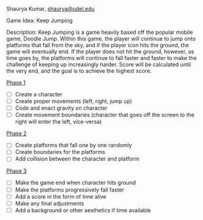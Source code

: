 Shaurya Kumar, shaurya@udel.edu

Game Idea: Keep Jumping 

Description: Keep Jumping is a game heavily based off the
popular mobile game, Doodle Jump. Within this game, the player will
continue to jump onto platforms that fall from the sky, and 
if the player icon hits the ground, the game will eventually
end. If the player does not hit the ground, however, as time
goes by, the platforms will continue to fall faster and faster
to make the challenge of keeping up increasingly harder. Score
will be calculated until the very end, and the goal is to achieve
the highest score. 

<u>Phase 1</u>
- [ ] Create a character 
- [ ] Create proper movements (left, right, jump up)
- [ ] Code and enact gravity on character
- [ ] Create movement boundaries (character that goes off 
   the screen to the right will enter the left, vice-versa)

<u>Phase 2</u>
- [ ] Create platforms that fall one by one randomly
- [ ] Create boundaries for the platforms
- [ ] Add collision between the character and platform

<u>Phase 3</u>
- [ ] Make the game end when character hits ground
- [ ] Make the platforms progressively fall faster 
- [ ] Add a score in the form of time alive
- [ ] Make any final adjustments 
- [ ] Add a background or other aesthetics if time available